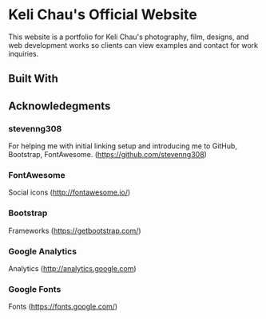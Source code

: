# Keli Chau's Official Website

This website is a portfolio for Keli Chau's photography, film, designs, and web development works so clients can view examples and contact for work inquiries.

## Built With 

## Acknowledegments

### stevenng308
For helping me with initial linking setup and introducing me to GitHub, Bootstrap, FontAwesome. (https://github.com/stevenng308)

### FontAwesome
Social icons (http://fontawesome.io/)

### Bootstrap
Frameworks (https://getbootstrap.com/)

### Google Analytics
Analytics (http://analytics.google.com)

### Google Fonts
Fonts (https://fonts.google.com/)





